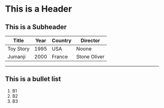 This is a Header
================
This is a Subheader
-------------------
Title|Year|Country|Director
--|--|--|-- 
Toy Story| 1995| USA| Noone
Jumanji	|	2000|France	| Stone Oliver

***
This is a bullet list
---------------------
1. B1
2. B2
3. B3
